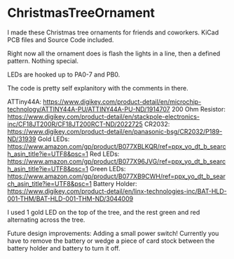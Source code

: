 # ChristmasTreeOrnament
I made these Christmas tree ornaments for friends and coworkers. KiCad PCB files and Source Code included.

Right now all the ornament does is flash the lights in a line, then a defined pattern. Nothing special.

LEDs are hooked up to PA0-7 and PB0.

The code is pretty self explanitory with the comments in there.

ATTiny44A:
https://www.digikey.com/product-detail/en/microchip-technology/ATTINY44A-PU/ATTINY44A-PU-ND/1914707
200 Ohm Resistor:
https://www.digikey.com/product-detail/en/stackpole-electronics-inc/CF18JT200R/CF18JT200RCT-ND/2022725
CR2032:
https://www.digikey.com/product-detail/en/panasonic-bsg/CR2032/P189-ND/31939
Gold LEDs:
https://www.amazon.com/gp/product/B077XBLKQR/ref=ppx_yo_dt_b_search_asin_title?ie=UTF8&psc=1
Red LEDs:
https://www.amazon.com/gp/product/B077X96JVG/ref=ppx_yo_dt_b_search_asin_title?ie=UTF8&psc=1
Green LEDs:
https://www.amazon.com/gp/product/B077XB9CWH/ref=ppx_yo_dt_b_search_asin_title?ie=UTF8&psc=1
Battery Holder:
https://www.digikey.com/product-detail/en/linx-technologies-inc/BAT-HLD-001-THM/BAT-HLD-001-THM-ND/3044009

I used 1 gold LED on the top of the tree, and the rest green and red alternating across the tree. 


Future design improvements:
Adding a small power switch! Currently you have to remove the battery or wedge a piece of card stock between the battery holder and battery to turn it off.
